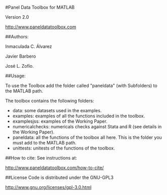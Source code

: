 ﻿#Panel Data Toolbox for MATLAB

Version 2.0

http://www.paneldatatoolbox.com

##Authors:

Inmaculada C. Álvarez

Javier Barbero

José L. Zofío.

##Usage:

To use the Toolbox add the folder called "paneldata" (with Subfolders) to the MATLAB path.

The toolbox contains the following folders:
- data: some datasets used in the examples.
- examples: examples of all the functions included in the toolbox.
- examplesjss: examples of the Working Paper.
- numericalchecks: numericals checks against Stata and R (see details in the Working Paper).
- paneldata: all the functions of the toolbox all here. This is the folder you must add to the MATLAB path.
- unittests: unitests of the functions of the toolbox.

##How to cite:
See instructions at:

http://www.paneldatatoolbox.com/how-to-cite/

##License
Code is distributed under the GNU-GPL3

http://www.gnu.org/licenses/gpl-3.0.html
